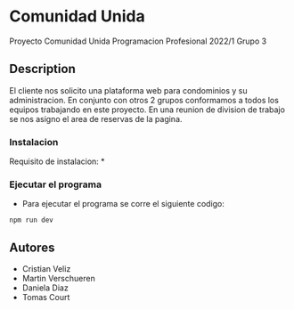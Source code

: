 # Comunidad Unida

Proyecto Comunidad Unida Programacion Profesional 2022/1 Grupo 3

## Description

El cliente nos solicito una plataforma web para condominios y su administracion. En conjunto con otros 2 grupos conformamos a todos los equipos trabajando en este proyecto.
En una reunion de division de trabajo se nos asigno el area de reservas de la pagina.

### Instalacion

Requisito de instalacion:
* 

### Ejecutar el programa

* Para ejecutar el programa se corre el siguiente codigo:
```
npm run dev
```

## Autores

* Cristian Veliz
* Martin Verschueren
* Daniela Diaz
* Tomas Court

